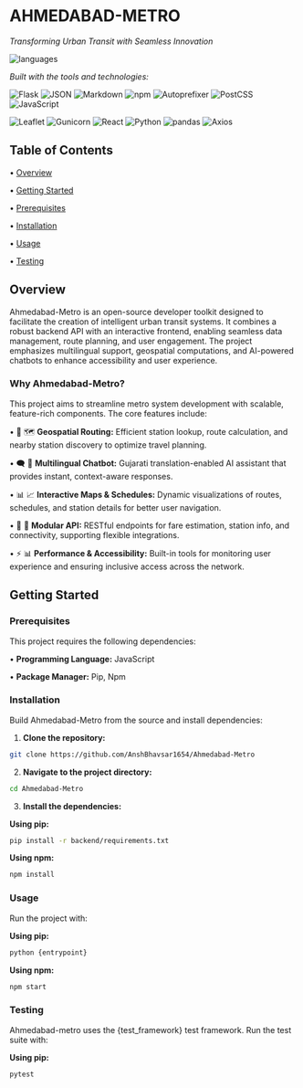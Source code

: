 # AHMEDABAD-METRO

*Transforming Urban Transit with Seamless Innovation*

![languages](https://img.shields.io/badge/languages-4-blue)

*Built with the tools and technologies:*

![Flask](https://img.shields.io/badge/Flask-000000?style=flat&logo=flask&logoColor=white) ![JSON](https://img.shields.io/badge/JSON-000000?style=flat&logo=json&logoColor=white) ![Markdown](https://img.shields.io/badge/Markdown-000000?style=flat&logo=markdown&logoColor=white) ![npm](https://img.shields.io/badge/npm-CB3837?style=flat&logo=npm&logoColor=white) ![Autoprefixer](https://img.shields.io/badge/Autoprefixer-DD3735?style=flat&logo=autoprefixer&logoColor=white) ![PostCSS](https://img.shields.io/badge/PostCSS-DD3A0A?style=flat&logo=postcss&logoColor=white) ![JavaScript](https://img.shields.io/badge/JavaScript-F7DF1E?style=flat&logo=javascript&logoColor=black)

![Leaflet](https://img.shields.io/badge/Leaflet-199900?style=flat&logo=leaflet&logoColor=white) ![Gunicorn](https://img.shields.io/badge/Gunicorn-499848?style=flat&logo=gunicorn&logoColor=white) ![React](https://img.shields.io/badge/React-20232A?style=flat&logo=react&logoColor=61DAFB) ![Python](https://img.shields.io/badge/Python-3776AB?style=flat&logo=python&logoColor=white) ![pandas](https://img.shields.io/badge/pandas-150458?style=flat&logo=pandas&logoColor=white) ![Axios](https://img.shields.io/badge/Axios-5A29E4?style=flat&logo=axios&logoColor=white)

## Table of Contents

• [Overview](#overview)

• [Getting Started](#getting-started)

  • [Prerequisites](#prerequisites)
  
  • [Installation](#installation)
  
  • [Usage](#usage)
  
  • [Testing](#testing)

## Overview

Ahmedabad-Metro is an open-source developer toolkit designed to facilitate the creation of intelligent urban transit systems. It combines a robust backend API with an interactive frontend, enabling seamless data management, route planning, and user engagement. The project emphasizes multilingual support, geospatial computations, and AI-powered chatbots to enhance accessibility and user experience.

### Why Ahmedabad-Metro?

This project aims to streamline metro system development with scalable, feature-rich components. The core features include:

• 🧩 🗺️ **Geospatial Routing:** Efficient station lookup, route calculation, and nearby station discovery to optimize travel planning.

• 🗨️ 🤖 **Multilingual Chatbot:** Gujarati translation-enabled AI assistant that provides instant, context-aware responses.

• 📊 📈 **Interactive Maps & Schedules:** Dynamic visualizations of routes, schedules, and station details for better user navigation.

• 🔧 🔨 **Modular API:** RESTful endpoints for fare estimation, station info, and connectivity, supporting flexible integrations.

• ⚡ 📊 **Performance & Accessibility:** Built-in tools for monitoring user experience and ensuring inclusive access across the network.

## Getting Started

### Prerequisites

This project requires the following dependencies:

• **Programming Language:** JavaScript

• **Package Manager:** Pip, Npm

### Installation

Build Ahmedabad-Metro from the source and install dependencies:

1. **Clone the repository:**

```bash
git clone https://github.com/AnshBhavsar1654/Ahmedabad-Metro
```

2. **Navigate to the project directory:**

```bash
cd Ahmedabad-Metro
```

3. **Install the dependencies:**

**Using pip:**

```bash
pip install -r backend/requirements.txt
```

**Using npm:**

```bash
npm install
```

### Usage

Run the project with:

**Using pip:**

```bash
python {entrypoint}
```

**Using npm:**

```bash
npm start
```

### Testing

Ahmedabad-metro uses the {test_framework} test framework. Run the test suite with:

**Using pip:**

```bash
pytest
```
